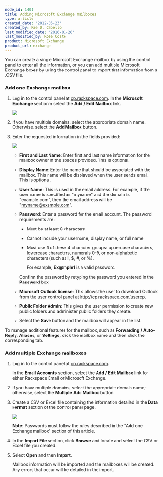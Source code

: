 ```yaml
---
node_id: 1401
title: Adding Microsoft Exchange mailboxes
type: article
created_date: '2012-05-23'
created_by: Rae D. Cabello
last_modified_date: '2016-01-26'
last_modified_by: Rose Coste
product: Microsoft Exchange
product_url: exchange
---
```


You can create a single Microsoft Exchange mailbox by using the control panel
to enter all the information, or you can add multiple Microsoft Exchange boxes
by using the control panel to import that information from a .CSV file.

### Add one Exchange mailbox

1. Log in to the control panel at
   [cp.rackspace.com](https://cp.rackspace.com). In the **Microsoft
   Exchange** sectionm select the **Add / Edit Mailbox** link.

   ![](http://c15042926.r26.cf2.rackcdn.com/exchange_mailboxes_list.png)

2. If you have multiple domains, select the appropriate domain name.
   Otherwise, select the **Add Mailbox** button.

3. Enter the requested information in the fields provided:

   ![](http://c15042926.r26.cf2.rackcdn.com/new_mailbox_hex.png)

   - **First and Last Name**: Enter first and last name information for
     the mailbox owner in the spaces provided. This is optional.

   - **Display Name**: Enter the name that should be associated with
     the mailbox. This name will be displayed when the user sends
     email. This is optional.

   - **User Name**: This is used in the email address.
     For example, if the user name is specified as "myname" and the domain is
     "example.com", then the email address will be "myname@example.com".

   - **Password**: Enter a password for the email account. The password
     requirements are:

     - Must be at least 8 characters
     - Cannot include your username, display name, or full name
     - Must use 3 of these 4 character groups: uppercase
       characters, lowercase characters, numerals 0-9, or
       non-alphabetic characters (such as !, $, #, or %).

       For example, **Ex@mple1** is a valid password.

     Confirm the password by retyping the password you entered in the
     **Password** box.

   - **Microsoft Outlook license**: This allows the user to download
     Outlook from the user control
     panel at http://cp.rackspace.com/usercp.

   - **Public Folder Admin**: This gives the user permission to
     create new public folders and administer public folders they create.

   - Select the **Save** button and the mailbox will appear in
     the list.

To manage additional features for the mailbox, such as
**Forwarding / Auto-Reply**, **Aliases**, or **Settings**, click the mailbox
name and then click the corresponding tab.

### Add multiple Exchange mailboxes

1. Log in to the control panel at
   [cp.rackspace.com](https://cp.rackspace.com).

   In the **Email Accounts** section, select the **Add / Edit Mailbox** link for
   either Rackspace Email or Microsoft Exchange.

2. If you have multiple domains, select the appropriate domain name;
   otherwise, select the **Multiple** **Add Mailbox** button.

3. Create a CSV or Excel file containing the information detailed in
   the **Data Format** section of the control panel page.

    ![](http://c1079945.r45.cf2.rackcdn.com/(E%26A)AddingAMailbox3.png)

    **Note**: Passwords must follow the rules described in the
    "Add one Exchange mailbox" section of this article.

4. In the **Import File** section, click **Browse** and locate and select
   the CSV or Excel file you created.

5. Select **Open** and then **Import**.

   Mailbox information will be
   imported and the mailboxes will be created. Any errors that occur
   will be detailed in the import.
